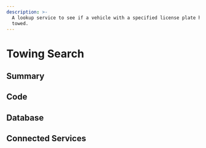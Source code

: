 ```yaml
---
description: >-
  A lookup service to see if a vehicle with a specified license plate has been
  towed.
---
```


# Towing Search

## Summary

## Code

## Database

## Connected Services

